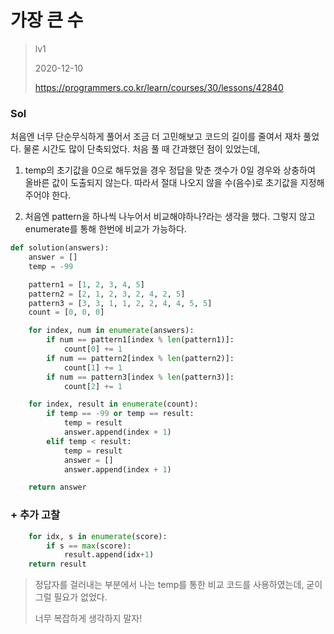 # 가장 큰 수
> lv1
>
> 2020-12-10
>
> https://programmers.co.kr/learn/courses/30/lessons/42840

### Sol
처음엔 너무 단순무식하게 풀어서 조금 더 고민해보고 코드의 길이를 줄여서 재차 풀었다. 물론 시간도 많이 단축되었다.
처음 풀 때 간과했던 점이 있었는데,

1. temp의 초기값을 0으로 해두었을 경우 정답을 맞춘 갯수가 0일 경우와 상충하여 올바른 값이 도출되지 않는다.
따라서 절대 나오지 않을 수(음수)로 초기값을 지정해주어야 한다.

2. 처음엔 pattern을 하나씩 나누어서 비교해야하나?라는 생각을 했다. 그렇지 않고 enumerate를 통해 한번에 비교가 가능하다.

```python
def solution(answers):
    answer = []
    temp = -99

    pattern1 = [1, 2, 3, 4, 5]
    pattern2 = [2, 1, 2, 3, 2, 4, 2, 5]
    pattern3 = [3, 3, 1, 1, 2, 2, 4, 4, 5, 5]
    count = [0, 0, 0]

    for index, num in enumerate(answers):
        if num == pattern1[index % len(pattern1)]:
            count[0] += 1
        if num == pattern2[index % len(pattern2)]:
            count[1] += 1
        if num == pattern3[index % len(pattern3)]:
            count[2] += 1

    for index, result in enumerate(count):
        if temp == -99 or temp == result:
            temp = result
            answer.append(index + 1)
        elif temp < result:
            temp = result
            answer = []
            answer.append(index + 1)

    return answer
```

### + 추가 고찰
```python
    for idx, s in enumerate(score):
        if s == max(score):
            result.append(idx+1)
    return result
```
> 정답자를 걸러내는 부분에서 나는 temp를 통한 비교 코드를 사용하였는데, 굳이 그럴 필요가 없었다.
>
> 너무 복잡하게 생각하지 말자!